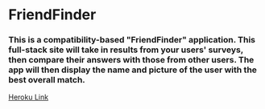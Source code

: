# FriendFinder

### This is a compatibility-based "FriendFinder" application.  This full-stack site will take in results from your users' surveys, then compare their answers with those from other users. The app will then display the name and picture of the user with the best overall match.

[Heroku Link](https://dry-refuge-56183.herokuapp.com/)

